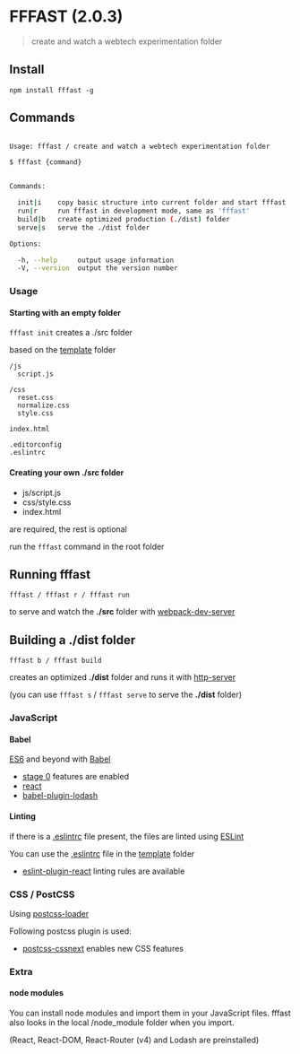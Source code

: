 
# FFFAST (2.0.3)

> create and watch a webtech experimentation folder

## Install

```
npm install fffast -g
```

## Commands

```bash

Usage: fffast / create and watch a webtech experimentation folder

$ fffast {command}


Commands:

  init|i    copy basic structure into current folder and start fffast
  run|r     run fffast in development mode, same as 'fffast'
  build|b   create optimized production (./dist) folder
  serve|s   serve the ./dist folder

Options:

  -h, --help     output usage information
  -V, --version  output the version number

```

### Usage

#### Starting with an empty folder

`fffast init` creates a ./src folder

based on the [template](/template) folder

```
/js
  script.js

/css
  reset.css
  normalize.css
  style.css

index.html

.editorconfig
.eslintrc

```

#### Creating your own ./src folder


- js/script.js
- css/style.css
- index.html

are required, the rest is optional

run the `fffast` command in the root folder

## Running fffast

`fffast / fffast r / fffast run`

to serve and watch the **./src** folder with [webpack-dev-server](https://github.com/webpack/webpack-dev-server)

## Building a ./dist folder

`fffast b / fffast build`

 creates an optimized **./dist** folder and runs it with [http-server](https://github.com/indexzero/http-server)

 (you can use `fffast s` / `fffast serve` to serve the **./dist** folder)

### JavaScript

#### Babel

[ES6](http://exploringjs.com/) and beyond with [Babel](https://github.com/babel/babel)

- [stage 0](http://babeljs.io/docs/plugins/preset-stage-0/) features are enabled
- [react](http://babeljs.io/docs/plugins/preset-react/)
- [babel-plugin-lodash](https://github.com/lodash/babel-plugin-lodash)

#### Linting

if there is a [.eslintrc](http://eslint.org/docs/user-guide/configuring.html) file present, the files are linted using [ESLint](https://github.com/eslint/eslint)

You can use the [.eslintrc](template/.eslintrc) file in the [template](/template) folder

- [eslint-plugin-react](https://github.com/yannickcr/eslint-plugin-react) linting rules are available

### CSS / PostCSS

Using [postcss-loader](https://github.com/postcss/postcss-loader)

Following postcss plugin is used:

- [postcss-cssnext](https://github.com/MoOx/postcss-cssnext) enables new CSS features


### Extra

#### node modules

You can install node modules and import them in your JavaScript files.
fffast also looks in the local /node_module folder when you import.

(React, React-DOM, React-Router (v4) and Lodash are preinstalled)
